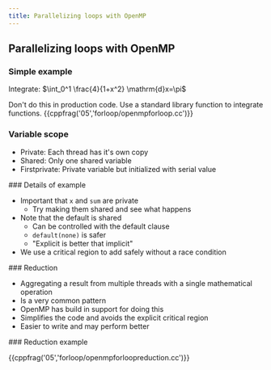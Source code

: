 ```yaml
---
title: Parallelizing loops with OpenMP
---
```


## Parallelizing loops with OpenMP


### Simple example


Integrate: 
$\int_0^1 \frac{4}{1+x^2} \mathrm{d}x=\pi$

Don't do this in production code. Use a standard library function to integrate functions.
{{cppfrag('05','forloop/openmpforloop.cc')}}


### Variable scope

* Private: Each thread has it's own copy
* Shared: Only one shared variable
* Firstprivate: Private variable but initialized with serial value

### Details of example

* Important that `x` and `sum` are private
    - Try making them shared and see what happens
* Note that the default is shared
    - Can be controlled with the default clause
    - `default(none)` is safer
    - "Explicit is better that implicit"
* We use a critical region to add safely without a race condition

### Reduction

* Aggregating a result from multiple threads with a single mathematical operation
* Is a very common pattern
* OpenMP has build in support for doing this
* Simplifies the code and avoids the explicit critical region
* Easier to write and may perform better    

### Reduction example

{{cppfrag('05','forloop/openmpforloopreduction.cc')}}
